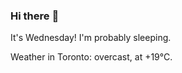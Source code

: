 ### Hi there :wave:

It's Wednesday! I'm probably sleeping.

Weather in Toronto: overcast, at +19°C.
